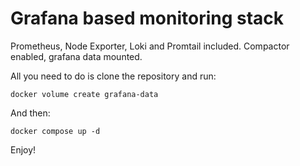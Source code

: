 # Grafana based monitoring stack

Prometheus, Node Exporter, Loki and Promtail included. Compactor enabled, grafana data mounted.

All you need to do is clone the repository and run:
```
docker volume create grafana-data
```
And then:
```
docker compose up -d
```

Enjoy!
